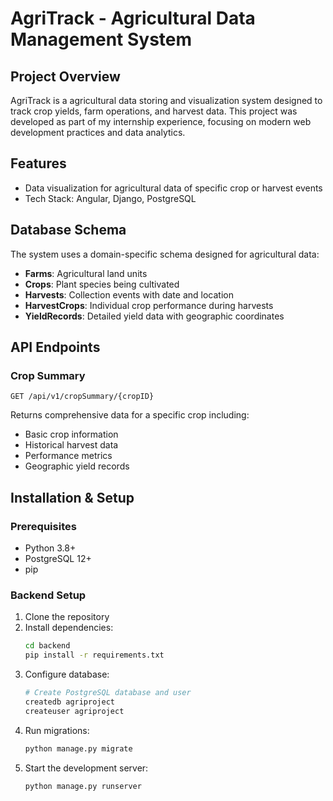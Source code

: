 # AgriTrack - Agricultural Data Management System

## Project Overview

AgriTrack is a agricultural data storing and visualization system designed to track crop yields, farm operations, and harvest data. This project was developed as part of my internship experience, focusing on modern web development practices and data analytics.

## Features
- Data visualization for agricultural data of specific crop or harvest events
- Tech Stack: Angular, Django, PostgreSQL

## Database Schema

The system uses a domain-specific schema designed for agricultural data:

- **Farms**: Agricultural land units
- **Crops**: Plant species being cultivated
- **Harvests**: Collection events with date and location
- **HarvestCrops**: Individual crop performance during harvests
- **YieldRecords**: Detailed yield data with geographic coordinates

## API Endpoints

### Crop Summary
```
GET /api/v1/cropSummary/{cropID}
```
Returns comprehensive data for a specific crop including:
- Basic crop information
- Historical harvest data
- Performance metrics
- Geographic yield records

## Installation & Setup

### Prerequisites
- Python 3.8+
- PostgreSQL 12+
- pip

### Backend Setup
1. Clone the repository
2. Install dependencies:
   ```bash
   cd backend
   pip install -r requirements.txt
   ```
3. Configure database:
   ```bash
   # Create PostgreSQL database and user
   createdb agriproject
   createuser agriproject
   ```
4. Run migrations:
   ```bash
   python manage.py migrate
   ```
5. Start the development server:
   ```bash
   python manage.py runserver
   ```
